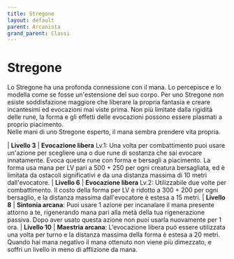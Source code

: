 ```yaml
---
title: Stregone
layout: default
parent: Arcanista
grand_parent: Classi
---
```


# **Stregone**

Lo Stregone ha una profonda connessione con il mana. Lo percepisce e lo modella come se fosse un'estensione del suo corpo. Per uno Stregone non esiste soddisfazione maggiore che liberare la propria fantasia e creare incantesimi ed evocazioni mai viste prima. Non più limitate dalla rigidità delle rune, la forma e gli effetti delle evocazioni possono essere plasmati a proprio piacimento.  
Nelle mani di uno Stregone esperto, il mana sembra prendere vita propria.

| **Livello 3** | **Evocazione libera** Lv.1: Una volta per combattimento puoi usare un'azione per scegliere una o due rune di sostanza che sai evocare innatamente. Evoca queste rune con forma e bersagli a piacimento. La forma usa mana per LV pari a 500 + 250 per ogni creatura bersagliata, ed è limitata da ostacoli significativi e da una distanza massima di 10 metri dall'evocatore.
| **Livello 6** | **Evocazione libera** Lv.2: Utilizzabile due volte per combattimento. Il costo della forma per LV è ridotto a 300 + 200 per ogni bersaglio, e la distanza massima dall'evocatore è estesa a 15 metri.
| **Livello 8** | **Sintonia arcana**: Puoi usare 1 azione per incanalare il mana presente attorno a te, rigenerando mana pari alla metà della tua rigenerazione passiva. Dopo aver usato questa azione non puoi usarla nuovamente per 1 ora.
| **Livello 10** | **Maestria arcana**: L'evocazione libera può essere utilizzata una volta per turno e la distanza massima della forma è estesa a 20 metri. Quando hai mana negativo il mana ottenuto non viene più dimezzato, e soffri un livello in meno di afflizione da mana.